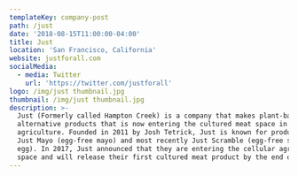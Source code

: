 ```yaml
---
templateKey: company-post
path: /just
date: '2018-08-15T11:00:00-04:00'
title: Just
location: 'San Francisco, California'
website: justforall.com
socialMedia:
  - media: Twitter
    url: 'https://twitter.com/justforall'
logo: /img/just thumbnail.jpg
thumbnail: /img/just thumbnail.jpg
description: >-
  Just (Formerly called Hampton Creek) is a company that makes plant-based
  alternative products that is now entering the cultured meat space in cellular
  agriculture. Founded in 2011 by Josh Tetrick, Just is known for products like
  Just Mayo (egg-free mayo) and most recently Just Scramble (egg-free scrambled
  egg). In 2017, Just announced that they are entering the cellular agriculture
  space and will release their first cultured meat product by the end of 2018.
---
```


